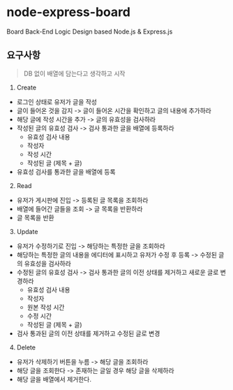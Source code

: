 # node-express-board

Board Back-End Logic Design based Node.js &amp; Express.js

## 요구사항

> DB 없이 배열에 담는다고 생각하고 시작

1. Create

- 로그인 상태로 유저가 글을 작성
- 글이 들어온 것을 감지 -> 글이 들어온 시간을 확인하고 글의 내용에 추가하라
- 해당 글에 작성 시간을 추가 -> 글의 유효성을 검사하라
- 작성된 글의 유효성 검사 -> 검사 통과한 글을 배열에 등록하라
  - 유효성 검사 내용
  - 작성자
  - 작성 시간
  - 작성된 글 (제목 + 글)
- 유효성 검사를 통과한 글을 배열에 등록

2. Read

- 유저가 게시판에 진입 -> 등록된 글 목록을 조회하라
- 배열에 들어간 글들을 조회 -> 글 목록을 반환하라
- 글 목록을 반환

3. Update

- 유저가 수정하기로 진입 -> 해당하는 특정한 글을 조회하라
- 해당하는 특정한 글의 내용을 에디터에 표시하고 유저가 수정 후 등록 -> 수정된 글의 유효성을 검사하라
- 수정된 글의 유효성 검사 -> 검사 통과한 글의 이전 상태를 제거하고 새로운 글로 변경하라
  - 유효성 검사 내용
  - 작성자
  - 원본 작성 시간
  - 수정 시간
  - 작성된 글 (제목 + 글)
- 검사 통과된 글의 이전 상태를 제거하고 수정된 글로 변경

4. Delete

- 유저가 삭제하기 버튼을 누름 -> 해당 글을 조회하라
- 해당 글을 조회한다 -> 존재하는 글일 경우 해당 글을 삭제하라
- 해당 글을 배열에서 제거한다.
